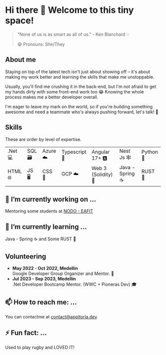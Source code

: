 # Hi there 👋 Welcome to this tiny space!
> "None of us is as smart as all of us." - Ken Blanchard 💡
>
> 😄 Pronouns: She/They

<!--
**appitoriadev/appitoriadev** is a ✨ _special_ ✨ repository because its `README.md` (this file) appears on your GitHub profile.

Here are some ideas to get you started:

- 🔭 I’m currently working on ...
- 🌱 I’m currently learning ...
- 👯 I’m looking to collaborate on ...
- 🤔 I’m looking for help with ...
- 💬 Ask me about ...
- 📫 How to reach me: ...
- 😄 Pronouns: ...
- ⚡ Fun fact: ...
-->

## About me

Staying on top of the latest tech isn't just about showing off – it's about making my work better and learning the skills that make me unstoppable. 

Usually, you'll find me crushing it in the back-end, but I'm not afraid to get my hands dirty with some front-end work too 😂 Knowing the whole process makes me a better developer overall.

I'm eager to leave my mark on the world, so if you're building something awesome and need a teammate who's always pushing forward, let's talk! 🚀


## Skills
These are order by level of expertise.

<div align="center">
<table>
  <tr>
    <td>.Net 💻</td>
    <td>SQL 🗃️</td>
    <td>Azure ☁️</td>
    <td>Typescript 📜</td>
    <td>Angular 17+ 🅰️</td>
    <td>Nest Js 🕸️</td>
    <td>Python 🐍</td>
  </tr>
  <tr>
    <td>HTML 🌐</td>
    <td>JS 🖥️</td>
    <td>CSS 🎨</td>
    <td>GCP ☁️</td>
    <td>Web 3 (Solidity) 🔗</td>
    <td>Java - Spring ☕️</td>
    <td>RUST 🦀</td>
  </tr>
</table>
</div>


## 🔭 I’m currently working on ...
Mentoring some students at [NODO - EAFIT](https://es.nodoeafit.com/)


## 🌱 I’m currently learning ...
Java - Spring ☕️ and Some RUST 🦀


## Volunteering

- **May 2022 - Oct 2022, Medellín**  
  Google Developer Group Organizer and Mentor. 🌟
- **Jul 2023 - Sep 2023, Medellín**  
  .Net Developer Bootcamp Mentor. (WWC + Pioneras Dev) 🎓


## 📫 How to reach me: ...
You can contactme at [contact@appitoria.dev](mailto:contact@appitoria.dev).


## ⚡ Fun fact: ...
Used to play rugby and LOVED IT!

